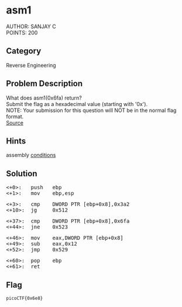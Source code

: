 <h1>asm1</h1>
AUTHOR: SANJAY C<br>
POINTS: 200

<h2>Category</h2>
Reverse Engineering

<h2>Problem Description</h2>
What does asm1(0x6fa) return?<br>
Submit the flag as a hexadecimal value (starting with '0x').<br>
NOTE: Your submission for this question will NOT be in the normal flag format.<br>
<a href="https://github.com/laiyutong/picoCTF_2019_writeup/blob/main/Reverse%20Engineering/asm1/test.S">Source</a>


<h2>Hints</h2>
assembly <a href="https://www.tutorialspoint.com/assembly_programming/assembly_conditions.htm">conditions</a>

<h2>Solution</h2>
<pre class="text">
<+0>:	push   ebp
<+1>:	mov    ebp,esp
</pre>

<pre class="text">
<+3>:	cmp    DWORD PTR [ebp+0x8],0x3a2
<+10>:	jg     0x512 <asm1+37>
</pre>

<pre class="text">
<+37>:	cmp    DWORD PTR [ebp+0x8],0x6fa
<+44>:	jne    0x523 <asm1+54>
</pre>

<pre class="text">
<+46>:	mov    eax,DWORD PTR [ebp+0x8]
<+49>:	sub    eax,0x12
<+52>:	jmp    0x529 <asm1+60>
</pre>

<pre class="text">
<+60>:	pop    ebp
<+61>:	ret 
</pre>


<h2>Flag</h2>
<code>picoCTF{0x6e8}</code>
